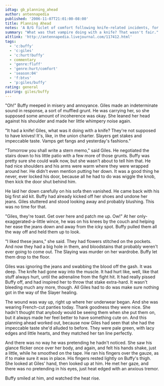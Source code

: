 ```yaml
---
idtag: gb_planning_ahead
author: antennapedia
published: '2006-11-07T21:01:00-08:00'
title: Planning Ahead
notes: 'A B/G ficlet of comfort following knife-related incidents, for <b><a href="http://glimmergirl.livejournal.com/">glimmergirl</a></b>'
summary: "What was that vampire doing with a knife? That wasn't fair."
altlink: 'http://antennapedia.livejournal.com/117412.html'
tags:
  - 'c:buffy'
  - 'c:giles'
  - 'c:hurt!buffy'
  - commentary
  - 'genre:fluff'
  - 'genre:hurt/comfort'
  - 'season:04'
  - 'f:btvs'
  - 'p:giles/buffy'
rating: general
pairing: giles/buffy
---
```

"Oh!" Buffy meeped in misery and annoyance. Giles made an indeterminate sound in response, a sort of muffled grunt. He was carrying her, so she supposed some amount of incoherence was okay. She leaned her head against his shoulder and made her little whimpery noise again.

"It had a knife! Giles, what was it doing with a knife? They're not supposed to have knives! It's, like, in the union charter. Slayers get stakes and impeccable taste. Vamps get fangs and yesterday's fashions."

"Tomorrow you shall write a stern memo," said Giles. He negotiated the stairs down to his little patio with a few more of those grunts. Buffy was pretty sure she could walk now, but she wasn't about to tell him that. He had nice shoulders and his arms were warm where they were wrapped around her. He didn't even mention putting her down. It was a good thing he never, ever locked his door, because all he had to do was wiggle the knob, then kick the door shut behind him. 

He laid her down carefully on his sofa then vanished. He came back with his big first aid kit. Buffy had already kicked off her shoes and undone her jeans. Giles stuttered and stood looking away and probably blushing. This was no time for that.

"Giles, they're toast. Get over here and patch me up. Ow!" At her only-exaggerated-a-little wince, he was on his knees by the couch and helping her ease the jeans down and away from the icky spot. Buffy pulled them all the way off and held them up to look.

"I liked these jeans," she said. They had flowers stitched on the pockets. And now they had a big hole in them, and bloodstains that probably weren't ever going to come out. The Slaying was murder on her wardrobe. Buffy let them drop to the floor.

Giles was ignoring the jeans and swabbing the blood off the gash. It was deep. The knife had gone way into the muscle. It had hurt like, well, like that stuff always hurt, until the adrenaline from the fight hit. It had really pissed Buffy off, and had inspired her to throw that stake extra-hard. It wasn't bleeding much any more, though. All Giles had to do was make sure nothing got in the way of the Slayer healing.

The wound was way up, right up where her underwear began. And she was wearing French-cut panties today. Thank goodness they were nice. She hadn't thought that anybody would be seeing them when she put them on, but it always made her feel better to have something cute on. And this planning ahead worked out, because now Giles had seen that she had the impeccable taste she'd alluded to before. They were pale green, with lacy edges and little hearts, and they matched her tan line perfectly.

And there was no way he was pretending he hadn't noticed. She saw his glance flicker once over her body, and again, and felt his hands shake, just a little, while he smoothed on the tape. He ran his fingers over the gauze, as if to make sure it was in place. His fingers rested lightly on Buffy's thigh. She looked at Giles' hand, then looked up at him. He met her gaze, and there was no pretending in his eyes, just heat edged with an anxious tremor.

Buffy smiled at him, and watched the heat rise.
